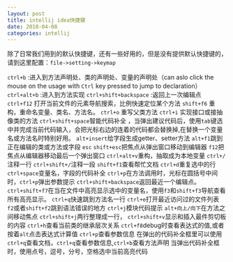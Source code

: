```yaml
---
layout: post
title: intellij idea快捷键
date: 2018-04-08
categories: intellij
---
```

除了日常我们用到的默认快捷键，还有一些好用的，但是没有提供默认快捷键的，请到这里配置：`file->setting->keymap`

`ctrl+b` :进入到方法声明处、类的声明处、变量的声明处（can aslo click the mouse on the usage with `Ctrl` key pressed to jump to declaration）
`ctrl+alt+b` :进入到方法实现
`ctrl+shift+backspace` :返回上一次编辑点
`ctrl+f12` 打开当前文件的元素导航搜索，比例快速定位某个方法
`shift+f6` 重构，重命名变量、类名、方法名。
`ctrl+o` 重写父类方法
`ctrl+i` 实现接口或接抽像类的方法
`ctrl+shift+space`智能代码补全 ，当弹出建议代码后，使用`tab`键选中并完成当前代码输入，会把光标右边的连着的代码都会替换掉,在替换一个变量名或方法名时特别好用。
`alt+insert`给字段生成getter、setter方法
`alt+f1`跳到正在编辑的类或方法或字段
`esc` `shift+esc`把焦点从弹出窗口移动到编辑器
`f12`把焦点从编辑器移动最后一个弹出窗口
`ctrl+alt+v`重构，抽取成为本地变量
`ctrl+/`注释一行
`ctrl+shift+/`注释一段
`shift+f1`查看帮忙文档
`ctrl+d`重复选中的行
`ctrl+space`变量名，字段的代码补全
`ctrl+p`在方法调用时，光标在圆括号中间时，`ctrl+p`弹出参数提示
`ctrl+shift+backspace`返回最近一个编辑点。
`ctrl+shift+f7`在当在文件中高亮显示选中的变量名，使用`f3`和`shift+f3`导航查看所有高亮显示。
`ctrl+q`快速跳到方法名一行
`ctrl+e`打开最近访问过的文件列表
`f2`或者`shift+f2`跳到语法错误的地方
`ctrl+j`模块代码提示
`alt+向上/向下`在方法之间移动焦点
`ctrl+shift+j`两行整理成一行，
`ctrl+shift+v`显示和插入最件剪切板的内容
`ctrl+h`查看当前类的继承层次关系
`ctrl+f8`debug时查看表达式的值,或者按着`alt`点击表达式计算值
`ctrl+p`查看参数信息
在弹出的代码补全框里可以使用`ctrl+q`查看文档，`ctrl+q`查看参数信息,`ctrl+b`查看方法声明
当弹出代码补全框时，使用点号，逗号，分号，空格选中当前高亮代码
 